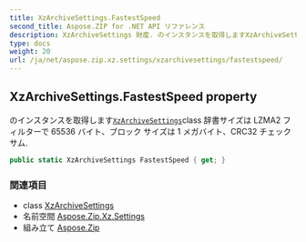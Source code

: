 ```yaml
---
title: XzArchiveSettings.FastestSpeed
second_title: Aspose.ZIP for .NET API リファレンス
description: XzArchiveSettings 財産. のインスタンスを取得しますXzArchiveSettingsclass 辞書サイズは LZMA2 フィルターで 65536 バイトブロック サイズは 1 メガバイトCRC32 チェックサム.
type: docs
weight: 20
url: /ja/net/aspose.zip.xz.settings/xzarchivesettings/fastestspeed/
---
```

## XzArchiveSettings.FastestSpeed property

のインスタンスを取得します[`XzArchiveSettings`](../)class 辞書サイズは LZMA2 フィルターで 65536 バイト、ブロック サイズは 1 メガバイト、CRC32 チェックサム.

```csharp
public static XzArchiveSettings FastestSpeed { get; }
```

### 関連項目

* class [XzArchiveSettings](../)
* 名前空間 [Aspose.Zip.Xz.Settings](../../xzarchivesettings/)
* 組み立て [Aspose.Zip](../../../)


